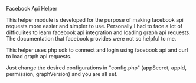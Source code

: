 Facebook Api Helper

This helper module is developed for the purpose of making facebook api requests more easier and simpler to use. Personally I had to face a lot of difficulites to learn facebook api integration and loading graph api requests. The documentation that facebook provides were not so helpful to me.

This helper uses php sdk to connect and login using facebook api and curl to load graph api requests. 

Just change the desired configurations in "config.php" (appSecret, appId, permission, graphVersion) and you are all set. 
